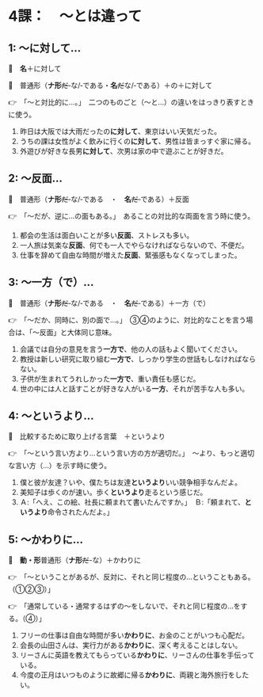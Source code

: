 # 4課：　～とは違って

## 1: ～に対して…

🔗　**名**＋に対して

🔗　普通形（**ナ形**~~だ~~‐な/‐である・**名**~~だ~~な/‐である）＋の＋に対して

👉　「～と対比的に…。」　二つのものごと（～と…）の違いをはっきり表すときに使う。

1. 昨日は大阪では大雨だったの**に対して**、東京はいい天気だった。
2. うちの課は女性がよく飲みに行くの**に対して**、男性は皆まっすぐ家に帰る。
3. 外遊びが好きな長男**に対して**、次男は家の中で遊ぶことが好きだ。

## 2: ～反面…

🔗　普通形（**ナ形**~~だ~~‐な/‐である　・　**名**~~だ~~‐である）＋反面

👉　「～だが、逆に…の面もある。」　あることの対比的な両面を言う時に使う。

1. 都会の生活は面白いことが多い**反面**、ストレスも多い。
2. 一人旅は気楽な**反面**、何でも一人でやらなければならないので、不便だ。
3. 仕事を辞めて自由な時間が増えた**反面**、緊張感もなくなってしまった。

## 3: ～一方（で）…

🔗　普通形（**ナ形**~~だ~~‐な/‐である　・　**名**~~だ~~‐である）＋一方（で）

👉　「～だか、同時に、別の面で…。」　③④のように、対比的なことを言う場合は、「～反面」と大体同じ意味。

1. 会議では自分の意見を言う**一方で**、他の人の話もよく聞いてください。
2. 教授は新しい研究に取り組む**一方で**、しっかり学生の世話もしなければならない。
3. 子供が生まれてうれしかった**一方で**、重い責任も感じだ。
4. 世の中には人と話すことが好きな人がいる**一方**、それが苦手な人も多い。

## 4: ～というより…

🔗　比較するために取り上げる言葉　＋というより

👉　「～という言い方より…という言い方の方が適切だ。」　～より、もっと適切な言い方（…）を示す時に使う。

1. 僕と彼が友達？いや、僕たちは友達**というより**いい競争相手なんだよ。
2. 美知子は歩くのが速い。歩く**というより**走るという感じだ。
3. Ａ:「へえ、この絵、社長に頼まれて書いたんですか。」　Ｂ:「頼まれて、**というより**命令されたんだよ。」

## 5: ～かわりに…

🔗　**動・形**普通形（**ナ形**~~だ~~-な）＋かわりに

👉　「～ということがあるが、反対に、それと同じ程度の…ということもある。（①②③）」

👉　「通常している・通常するはずの～をしないで、それと同じ程度の…をする。（④）」

1. フリーの仕事は自由な時間が多い**かわりに**、お金のことがいつも心配だ。
2. 会長の山田さんは、実行力がある**かわりに**、深く考えることはしない。
3. リーさんに英語を教えてもらっている**かわりに**、リーさんの仕事を手伝っている。
4. 今度の正月はいつものように故郷に帰る**かわりに**、両親と海外旅行をしたい。